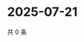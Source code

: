 # 2025-07-21

共 0 条

<!-- BEGIN ZHIHUVIDEO -->
<!-- 最后更新时间 Mon Jul 21 2025 19:10:59 GMT+0800 (China Standard Time) -->

<!-- END ZHIHUVIDEO -->

